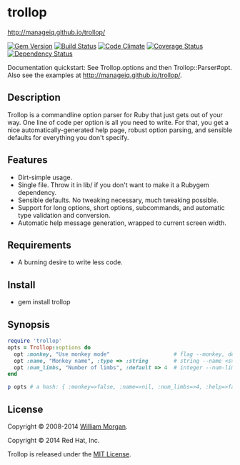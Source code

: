 # trollop

http://manageiq.github.io/trollop/

[![Gem Version](https://badge.fury.io/rb/trollop.svg)](http://badge.fury.io/rb/trollop)
[![Build Status](https://travis-ci.org/ManageIQ/trollop.svg)](https://travis-ci.org/ManageIQ/trollop)
[![Code Climate](https://codeclimate.com/github/ManageIQ/trollop/badges/gpa.svg)](https://codeclimate.com/github/ManageIQ/trollop)
[![Coverage Status](http://img.shields.io/coveralls/ManageIQ/trollop.svg)](https://coveralls.io/r/ManageIQ/trollop)
[![Dependency Status](https://gemnasium.com/ManageIQ/trollop.svg)](https://gemnasium.com/ManageIQ/trollop)

Documentation quickstart: See Trollop.options and then Trollop::Parser#opt.
Also see the examples at http://manageiq.github.io/trollop/.

## Description

Trollop is a commandline option parser for Ruby that just gets out of your way.
One line of code per option is all you need to write. For that, you get a nice
automatically-generated help page, robust option parsing, and sensible defaults
for everything you don't specify.

## Features

- Dirt-simple usage.
- Single file. Throw it in lib/ if you don't want to make it a Rubygem dependency.
- Sensible defaults. No tweaking necessary, much tweaking possible.
- Support for long options, short options, subcommands, and automatic type validation and
  conversion.
- Automatic help message generation, wrapped to current screen width.

## Requirements

* A burning desire to write less code.

## Install

* gem install trollop

## Synopsis

```ruby
require 'trollop'
opts = Trollop::options do
  opt :monkey, "Use monkey mode"                    # flag --monkey, default false
  opt :name, "Monkey name", :type => :string        # string --name <s>, default nil
  opt :num_limbs, "Number of limbs", :default => 4  # integer --num-limbs <i>, default to 4
end

p opts # a hash: { :monkey=>false, :name=>nil, :num_limbs=>4, :help=>false }
```

## License

Copyright &copy; 2008-2014 [William Morgan](http://masanjin.net/).

Copyright &copy; 2014 Red Hat, Inc.

Trollop is released under the [MIT License](http://www.opensource.org/licenses/MIT).
